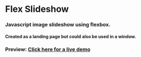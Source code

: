 # Flex Slideshow
### Javascript image slideshow using flexbox.
#### Created as a landing page but could also be used in a window.
### Preview: [Click here for a live demo](https://kylbutlr.com/flex-slideshow/)

